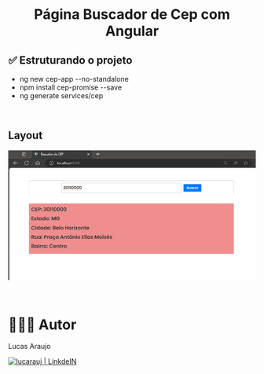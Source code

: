 <h1 align="center">Página Buscador de Cep com Angular</h1>

## ✅ Estruturando o projeto

- ng new cep-app --no-standalone
- npm install cep-promise --save
- ng generate services/cep

<br>

## Layout

<p align="left"><img width="800px" src="https://github.com/lucarauj/page-angular/blob/main/src/assets/pagina.png?raw=true" /></p>

<br>

# 👨🏼‍🎓 Autor

Lucas Araujo

<a href="https://www.linkedin.com/in/lucarauj"><img alt="lucarauj | LinkdeIN" width="40px" src="https://user-images.githubusercontent.com/43545812/144035037-0f415fc7-9f96-4517-a370-ccc6e78a714b.png" /></a>
